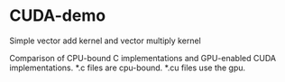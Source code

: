 # CUDA-demo
Simple vector add kernel and vector multiply kernel

Comparison of CPU-bound C implementations and GPU-enabled CUDA implementations.
*.c files are cpu-bound.
*.cu files use the gpu.
